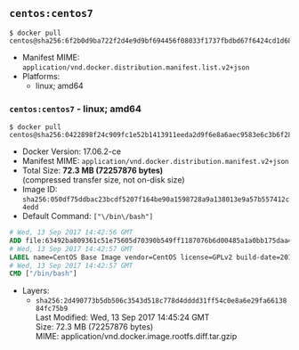 ## `centos:centos7`

```console
$ docker pull centos@sha256:6f2b0d9ba722f2d4e9d9bf694456f08033f1737fbdbd67f6424cd1d683326b57
```

-	Manifest MIME: `application/vnd.docker.distribution.manifest.list.v2+json`
-	Platforms:
	-	linux; amd64

### `centos:centos7` - linux; amd64

```console
$ docker pull centos@sha256:0422898f24c909fc1e52b1413911eeda2d9f6e8a6aec9583e6c3b6f28582747c
```

-	Docker Version: 17.06.2-ce
-	Manifest MIME: `application/vnd.docker.distribution.manifest.v2+json`
-	Total Size: **72.3 MB (72257876 bytes)**  
	(compressed transfer size, not on-disk size)
-	Image ID: `sha256:050df75ddbac23bcdf5207f164be90a1598728a9a138013e9a57b557412c4edd`
-	Default Command: `["\/bin\/bash"]`

```dockerfile
# Wed, 13 Sep 2017 14:42:56 GMT
ADD file:63492ba809361c51e75605d70390b549ff1187076b6d00485a1a0bb175daa40e in / 
# Wed, 13 Sep 2017 14:42:57 GMT
LABEL name=CentOS Base Image vendor=CentOS license=GPLv2 build-date=20170801
# Wed, 13 Sep 2017 14:42:57 GMT
CMD ["/bin/bash"]
```

-	Layers:
	-	`sha256:2d490773b5db506c3543d518c778d4dddd31ff54c0e8a6e29fa6613884fc75b9`  
		Last Modified: Wed, 13 Sep 2017 14:45:24 GMT  
		Size: 72.3 MB (72257876 bytes)  
		MIME: application/vnd.docker.image.rootfs.diff.tar.gzip
